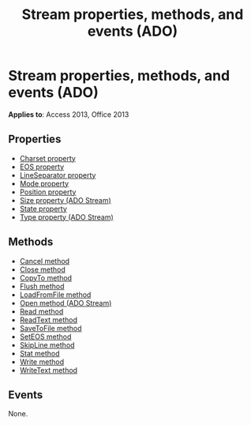 ﻿---
title: Stream properties, methods, and events (ADO)
TOCTitle: Properties, Methods, and Events
ms:assetid: 12542605-9520-f0a9-09e4-9eac6b37c35e
ms:mtpsurl: https://msdn.microsoft.com/library/JJ248897(v=office.15)
ms:contentKeyID: 48543339
ms.date: 09/18/2015
mtps_version: v=office.15
---

# Stream properties, methods, and events (ADO)

**Applies to**: Access 2013, Office 2013

## Properties

- [Charset property](charset-property-ado.md)
- [EOS property](eos-property-ado.md)
- [LineSeparator property](lineseparator-property-ado.md)
- [Mode property](mode-property-ado.md)
- [Position property](position-property-ado.md)
- [Size property (ADO Stream)](https://msdn.microsoft.com/library/jj250128\(v=office.15\))
- [State property](state-property-ado.md)
- [Type property (ADO Stream)](type-property-ado-stream.md)


## Methods

- [Cancel method](cancel-method-ado.md)
- [Close method](close-method-ado.md)
- [CopyTo method](copyto-method-ado.md)
- [Flush method](flush-method-ado.md)
- [LoadFromFile method](loadfromfile-method-ado.md)
- [Open method (ADO Stream)](open-method-ado-stream.md)
- [Read method](read-method-ado.md)
- [ReadText method](readtext-method-ado.md)
- [SaveToFile method](savetofile-method-ado.md)
- [SetEOS method](seteos-method-ado.md)
- [SkipLine method](skipline-method-ado.md)
- [Stat method](stat-method-ado.md)
- [Write method](write-method-ado.md)
- [WriteText method](writetext-method-ado.md)


## Events

None.

